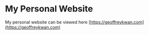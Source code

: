 # My Personal Website

My personal website can be viewed here [https://geoffreykwan.com](https://geoffreykwan.com)

